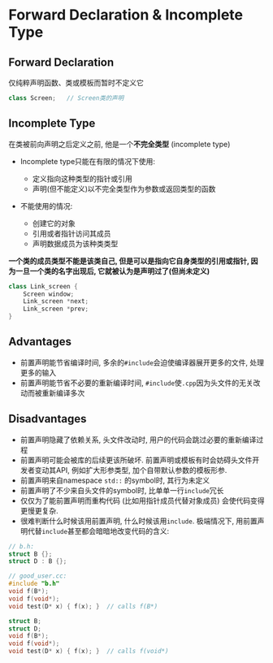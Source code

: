 # Forward Declaration & Incomplete Type

## Forward Declaration
仅纯粹声明函数、类或模板而暂时不定义它
```cpp
class Screen;   // Screen类的声明
```

## Incomplete Type
在类被前向声明之后定义之前, 他是一个**不完全类型** (incomplete type)

* Incomplete type只能在有限的情况下使用:
    - 定义指向这种类型的指针或引用
    - 声明(但不能定义)以不完全类型作为参数或返回类型的函数

* 不能使用的情况:
    - 创建它的对象
    - 引用或者指针访问其成员
    - 声明数据成员为该种类类型

**一个类的成员类型不能是该类自己, 但是可以是指向它自身类型的引用或指针, 因为一旦一个类的名字出现后, 它就被认为是声明过了(但尚未定义)**
```cpp
class Link_screen {
    Screen window;
    Link_screen *next;
    Link_screen *prev;
}
```

## Advantages
* 前置声明能节省编译时间, 多余的`#include`会迫使编译器展开更多的文件, 处理更多的输入
* 前置声明能节省不必要的重新编译时间, `#include`使`.cpp`因为头文件的无关改动而被重新编译多次

## Disadvantages
* 前置声明隐藏了依赖关系, 头文件改动时, 用户的代码会跳过必要的重新编译过程
* 前置声明可能会被库的后续更该所破坏. 前置声明或模板有时会妨碍头文件开发者变动其API, 例如扩大形参类型, 加个自带默认参数的模板形参.
* 前置声明来自namespace `std::` 的symbol时, 其行为未定义
* 前置声明了不少来自头文件的symbol时, 比单单一行`include`冗长
* 仅仅为了能前置声明而重构代码 (比如用指针成员代替对象成员) 会使代码变得更慢更复杂.
* 很难判断什么时候该用前置声明, 什么时候该用`include`. 极端情况下, 用前置声明代替`include`甚至都会暗暗地改变代码的含义:
```cpp
// b.h:
struct B {};
struct D : B {};

// good_user.cc:
#include "b.h"
void f(B*);
void f(void*);
void test(D* x) { f(x); }  // calls f(B*)

struct B;
struct D;
void f(B*);
void f(void*);
void test(D* x) { f(x); }  // calls f(void*)
```
